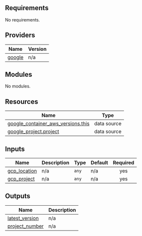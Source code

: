 <!-- BEGIN_TF_DOCS -->
## Requirements

No requirements.

## Providers

| Name | Version |
|------|---------|
| <a name="provider_google"></a> [google](#provider\_google) | n/a |

## Modules

No modules.

## Resources

| Name | Type |
|------|------|
| [google_container_aws_versions.this](https://registry.terraform.io/providers/hashicorp/google/latest/docs/data-sources/container_aws_versions) | data source |
| [google_project.project](https://registry.terraform.io/providers/hashicorp/google/latest/docs/data-sources/project) | data source |

## Inputs

| Name | Description | Type | Default | Required |
|------|-------------|------|---------|:--------:|
| <a name="input_gcp_location"></a> [gcp\_location](#input\_gcp\_location) | n/a | `any` | n/a | yes |
| <a name="input_gcp_project"></a> [gcp\_project](#input\_gcp\_project) | n/a | `any` | n/a | yes |

## Outputs

| Name | Description |
|------|-------------|
| <a name="output_latest_version"></a> [latest\_version](#output\_latest\_version) | n/a |
| <a name="output_project_number"></a> [project\_number](#output\_project\_number) | n/a |
<!-- END_TF_DOCS -->